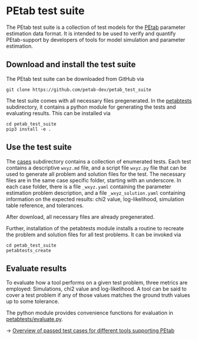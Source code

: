 # PEtab test suite

The PEtab test suite is a collection of test models for the
[PEtab](https://github.com/petab-dev/petab) parameter estimation data format.
It is intended to be used to verify and quantify PEtab-support by developers
of tools for model simulation and parameter estimation.

## Download and install the test suite

The PEtab test suite can be downloaded from GitHub via

    git clone https://github.com/petab-dev/petab_test_suite

The test suite comes with all necessary files pregenerated. 
In the [petabtests](petabtests) subdirectory, it contains a python module for
generating the tests and evaluating results. This can be installed via

    cd petab_test_suite
    pip3 install -e .

## Use the test suite

The [cases](cases) subdirectory contains a collection of enumerated tests.
Each test contains a descriptive `wxyz.md` file, and a script file `wxyz.py`
file that can be used to generate all problem and solution files for the test.
The necessary files are in the same case specific folder, starting with an
underscore. 
In each case folder, there is a file `_wxyz.yaml` containing the parameter
estimation problem description, and a file `_wxyz_solution.yaml` containing
information on the expected results: chi2 value, log-likelihood, simulation
table reference, and tolerances.

After download, all necessary files are already pregenerated.

Further, installation of the petabtests module installs a routine to recreate
the problem and solution files for all test problems. It can be invoked via

    cd petab_test_suite
    petabtests_create

## Evaluate results

To evaluate how a tool performs on a given test problem, three metrics are
employed: Simulations, chi2 value and log-likelihood. A tool can be said to
cover a test problem if any of those values matches the ground truth values
up to some tolerance.

The python module provides convenience functions for evaluation in
[petabtests/evaluate.py](petabtests/evaluate.py).

-> [Overview of passed test cases for different tools supporting PEtab](https://github.com/PEtab-dev/PEtab#petab-features-supported-in-different-tools)
